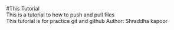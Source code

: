 #This Tutorial
<br>
This is a tutorial to how to push and pull files
<br>
This tutorial is for practice git and github
Author: Shraddha kapoor
